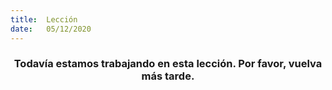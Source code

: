 ```yaml
---
title:  Lección
date:   05/12/2020
---
```


### <center>Todavía estamos trabajando en esta lección. Por favor, vuelva más tarde.</center>